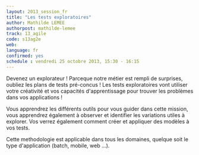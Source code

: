 ```yaml
---
layout: 2013_session_fr
title: "Les tests exploratoires"
author: Mathilde LEMEE
authorpost: mathilde-lemee
track: 13_agile
code: s13ag2e
web: 
language: fr
confirmed: yes
schedule : vendredi 25 octobre 2013, 15:30 - 16:15
---
```


Devenez un explorateur ! Parceque notre métier est rempli de surprises, oubliez les plans de tests pré-concus ! Les tests exploratoires vont utiliser votre créativité et vos capacités d'apprentissage pour trouver les problèmes dans vos applications !

Vous apprendrez les différents outils pour vous guider dans cette mission, vous apprendrez également à observer et identifier les variations utiles à explorer. Vos verrez également comment créer et appliquer des modèles à vos tests.

Cette methodologie est applicable dans tous les domaines, quelque soit le type d'application (batch, mobile, web ...).